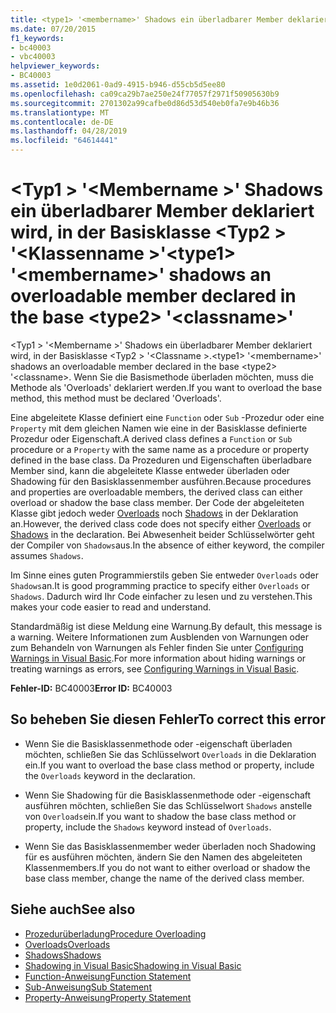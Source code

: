 ```yaml
---
title: <type1> '<membername>' Shadows ein überladbarer Member deklariert wird, in der Basisklasse <type2> '<classname>'
ms.date: 07/20/2015
f1_keywords:
- bc40003
- vbc40003
helpviewer_keywords:
- BC40003
ms.assetid: 1e0d2061-0ad9-4915-b946-d55cb5d5ee80
ms.openlocfilehash: ca09ca29b7ae250e24f77057f2971f50905630b9
ms.sourcegitcommit: 2701302a99cafbe0d86d53d540eb0fa7e9b46b36
ms.translationtype: MT
ms.contentlocale: de-DE
ms.lasthandoff: 04/28/2019
ms.locfileid: "64614441"
---
```

# <a name="type1-membername-shadows-an-overloadable-member-declared-in-the-base-type2-classname"></a><span data-ttu-id="cd649-102">\<Typ1 > '\<Membername >' Shadows ein überladbarer Member deklariert wird, in der Basisklasse \<Typ2 > '\<Klassenname >'</span><span class="sxs-lookup"><span data-stu-id="cd649-102">\<type1> '\<membername>' shadows an overloadable member declared in the base \<type2> '\<classname>'</span></span>
<span data-ttu-id="cd649-103">\<Typ1 > '\<Membername >' Shadows ein überladbarer Member deklariert wird, in der Basisklasse \<Typ2 > '\<Classname >.</span><span class="sxs-lookup"><span data-stu-id="cd649-103">\<type1> '\<membername>' shadows an overloadable member declared in the base \<type2> '\<classname>.</span></span> <span data-ttu-id="cd649-104">Wenn Sie die Basismethode überladen möchten, muss die Methode als 'Overloads' deklariert werden.</span><span class="sxs-lookup"><span data-stu-id="cd649-104">If you want to overload the base method, this method must be declared 'Overloads'.</span></span>  
  
 <span data-ttu-id="cd649-105">Eine abgeleitete Klasse definiert eine `Function` oder `Sub` -Prozedur oder eine `Property` mit dem gleichen Namen wie eine in der Basisklasse definierte Prozedur oder Eigenschaft.</span><span class="sxs-lookup"><span data-stu-id="cd649-105">A derived class defines a `Function` or `Sub` procedure or a `Property` with the same name as a procedure or property defined in the base class.</span></span> <span data-ttu-id="cd649-106">Da Prozeduren und Eigenschaften überladbare Member sind, kann die abgeleitete Klasse entweder überladen oder Shadowing für den Basisklassenmember ausführen.</span><span class="sxs-lookup"><span data-stu-id="cd649-106">Because procedures and properties are overloadable members, the derived class can either overload or shadow the base class member.</span></span> <span data-ttu-id="cd649-107">Der Code der abgeleiteten Klasse gibt jedoch weder [Overloads](../../visual-basic/language-reference/modifiers/overloads.md) noch [Shadows](../../visual-basic/language-reference/modifiers/shadows.md) in der Deklaration an.</span><span class="sxs-lookup"><span data-stu-id="cd649-107">However, the derived class code does not specify either [Overloads](../../visual-basic/language-reference/modifiers/overloads.md) or [Shadows](../../visual-basic/language-reference/modifiers/shadows.md) in the declaration.</span></span> <span data-ttu-id="cd649-108">Bei Abwesenheit beider Schlüsselwörter geht der Compiler von `Shadows`aus.</span><span class="sxs-lookup"><span data-stu-id="cd649-108">In the absence of either keyword, the compiler assumes `Shadows`.</span></span>  
  
 <span data-ttu-id="cd649-109">Im Sinne eines guten Programmierstils geben Sie entweder `Overloads` oder `Shadows`an.</span><span class="sxs-lookup"><span data-stu-id="cd649-109">It is good programming practice to specify either `Overloads` or `Shadows`.</span></span> <span data-ttu-id="cd649-110">Dadurch wird Ihr Code einfacher zu lesen und zu verstehen.</span><span class="sxs-lookup"><span data-stu-id="cd649-110">This makes your code easier to read and understand.</span></span>  
  
 <span data-ttu-id="cd649-111">Standardmäßig ist diese Meldung eine Warnung.</span><span class="sxs-lookup"><span data-stu-id="cd649-111">By default, this message is a warning.</span></span> <span data-ttu-id="cd649-112">Weitere Informationen zum Ausblenden von Warnungen oder zum Behandeln von Warnungen als Fehler finden Sie unter [Configuring Warnings in Visual Basic](/visualstudio/ide/configuring-warnings-in-visual-basic).</span><span class="sxs-lookup"><span data-stu-id="cd649-112">For more information about hiding warnings or treating warnings as errors, see [Configuring Warnings in Visual Basic](/visualstudio/ide/configuring-warnings-in-visual-basic).</span></span>  
  
 <span data-ttu-id="cd649-113">**Fehler-ID:** BC40003</span><span class="sxs-lookup"><span data-stu-id="cd649-113">**Error ID:** BC40003</span></span>  
  
## <a name="to-correct-this-error"></a><span data-ttu-id="cd649-114">So beheben Sie diesen Fehler</span><span class="sxs-lookup"><span data-stu-id="cd649-114">To correct this error</span></span>  
  
- <span data-ttu-id="cd649-115">Wenn Sie die Basisklassenmethode oder -eigenschaft überladen möchten, schließen Sie das Schlüsselwort `Overloads` in die Deklaration ein.</span><span class="sxs-lookup"><span data-stu-id="cd649-115">If you want to overload the base class method or property, include the `Overloads` keyword in the declaration.</span></span>  
  
- <span data-ttu-id="cd649-116">Wenn Sie Shadowing für die Basisklassenmethode oder -eigenschaft ausführen möchten, schließen Sie das Schlüsselwort `Shadows` anstelle von `Overloads`ein.</span><span class="sxs-lookup"><span data-stu-id="cd649-116">If you want to shadow the base class method or property, include the `Shadows` keyword instead of `Overloads`.</span></span>  
  
- <span data-ttu-id="cd649-117">Wenn Sie das Basisklassenmember weder überladen noch Shadowing für es ausführen möchten, ändern Sie den Namen des abgeleiteten Klassenmembers.</span><span class="sxs-lookup"><span data-stu-id="cd649-117">If you do not want to either overload or shadow the base class member, change the name of the derived class member.</span></span>  
  
## <a name="see-also"></a><span data-ttu-id="cd649-118">Siehe auch</span><span class="sxs-lookup"><span data-stu-id="cd649-118">See also</span></span>

- [<span data-ttu-id="cd649-119">Prozedurüberladung</span><span class="sxs-lookup"><span data-stu-id="cd649-119">Procedure Overloading</span></span>](../../visual-basic/programming-guide/language-features/procedures/procedure-overloading.md)
- [<span data-ttu-id="cd649-120">Overloads</span><span class="sxs-lookup"><span data-stu-id="cd649-120">Overloads</span></span>](../../visual-basic/language-reference/modifiers/overloads.md)
- [<span data-ttu-id="cd649-121">Shadows</span><span class="sxs-lookup"><span data-stu-id="cd649-121">Shadows</span></span>](../../visual-basic/language-reference/modifiers/shadows.md)
- [<span data-ttu-id="cd649-122">Shadowing in Visual Basic</span><span class="sxs-lookup"><span data-stu-id="cd649-122">Shadowing in Visual Basic</span></span>](../../visual-basic/programming-guide/language-features/declared-elements/shadowing.md)
- [<span data-ttu-id="cd649-123">Function-Anweisung</span><span class="sxs-lookup"><span data-stu-id="cd649-123">Function Statement</span></span>](../../visual-basic/language-reference/statements/function-statement.md)
- [<span data-ttu-id="cd649-124">Sub-Anweisung</span><span class="sxs-lookup"><span data-stu-id="cd649-124">Sub Statement</span></span>](../../visual-basic/language-reference/statements/sub-statement.md)
- [<span data-ttu-id="cd649-125">Property-Anweisung</span><span class="sxs-lookup"><span data-stu-id="cd649-125">Property Statement</span></span>](../../visual-basic/language-reference/statements/property-statement.md)
